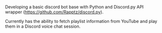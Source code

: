 Developing a basic discord bot base with Python and Discord.py API wrapper (https://github.com/Rapptz/discord.py).

Currently has the ability to fetch playlist information from YouTube and play them in a Discord voice chat session.

